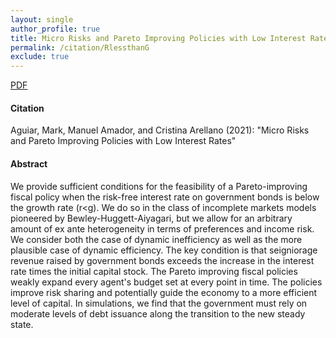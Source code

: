 ```yaml
---
layout: single 
author_profile: true 
title: Micro Risks and Pareto Improving Policies with Low Interest Rates 
permalink: /citation/RlessthanG
exclude: true
---
```


[PDF](https://markaguiar.github.io/files/R_less_than_1_in_Aiyagari.pdf)
#### Citation

Aguiar, Mark, Manuel Amador, and Cristina Arellano (2021): "Micro Risks and Pareto Improving Policies with Low Interest Rates"

#### Abstract

 We provide sufficient conditions for the feasibility of a Pareto-improving fiscal policy when the risk-free interest rate on government bonds is below the growth rate (r<g).  We do so in the class of  incomplete markets models pioneered by Bewley-Huggett-Aiyagari, but we allow for an arbitrary amount of ex ante heterogeneity in terms of preferences and income risk.  We consider both the case of dynamic inefficiency as well as the more plausible case of dynamic efficiency.  The key condition is that seigniorage revenue raised by government bonds exceeds the increase in the interest rate times the initial capital stock. The Pareto improving fiscal policies weakly expand every agent's budget set at every point in time.  The policies improve risk sharing and potentially guide the economy to a more efficient level of capital. In simulations, we find that the government must rely on moderate levels of debt issuance along the transition to the new steady state.